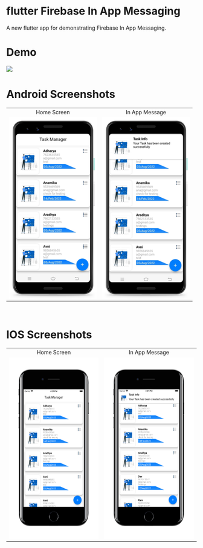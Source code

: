 # flutter Firebase In App Messaging
A new flutter app for demonstrating Firebase In App Messaging.

# Demo
<img src="https://github.com/MarvelApps-Flutter/flutter_firebase_realtime_database/blob/master/screenshots/gif/demo.gif" height="480px"></td>

# Android Screenshots

<table>
  <tr>
    <td align="center" valign="center">Home Screen</td>
     <td align="center" valign="center">In App Message</td>
  </tr>
  <tr>
    <td><img src="https://github.com/MarvelApps-Flutter/firebase_in_app_messaging/blob/dev/screenshots/android/android1.png" height="480px"></td>
    <td><img src="https://github.com/MarvelApps-Flutter/firebase_in_app_messaging/blob/dev/screenshots/android/android2.png" height="480px"></td>
  </tr>
 </table>
</br>

# IOS Screenshots

<table>
  <tr>
    <td align="center" valign="center">Home Screen</td>
     <td align="center" valign="center">In App Message</td>
  </tr>
  <tr>
    <td><img src="https://github.com/MarvelApps-Flutter/firebase_in_app_messaging/blob/dev/screenshots/ios/ios1.png" height="480px"></td>
    <td><img src="https://github.com/MarvelApps-Flutter/firebase_in_app_messaging/blob/dev/screenshots/ios/ios2.png" height="480px"></td>
  </tr>
 </table>
